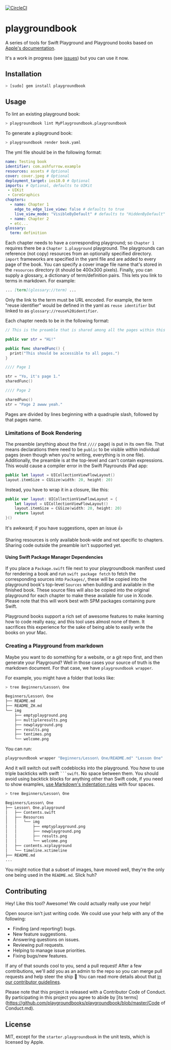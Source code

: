 [![CircleCI](https://circleci.com/gh/playgroundbooks/playgroundbook.svg?style=svg)](https://circleci.com/gh/playgroundbooks/playgroundbook)

# playgroundbook

A series of tools for Swift Playground and Playground books based on [Apple's documentation](https://developer.apple.com/library/prerelease/content/documentation/Xcode/Conceptual/swift_playgrounds_doc_format/index.html#//apple_ref/doc/uid/TP40017343-CH47-SW4).

It's a work in progress (see [issues](https://github.com/ashfurrow/playground-book-lint/issues)) but you can use it now.

## Installation

```sh
> [sudo] gem install playgroundbook
```

## Usage

To lint an existing playground book:

```sh
> playgroundbook lint MyPlaygroundbook.playgroundbook
```

To generate a playground book:

```sh
> playgroundbook render book.yaml
```

The yml file should be in the following format:

```yaml
name: Testing book
identifier: com.ashfurrow.example
resources: assets # Optional
cover: cover.jpeg # Optional
deployment_target: ios10.0 # Optional
imports: # Optional, defaults to UIKit
 - UIKit
 - CoreGraphics
chapters:
  - name: Chapter 1
    edge_to_edge_live_view: false # defaults to true
    live_view_mode: "VisibleByDefault" # defaults to "HiddenByDefault"
  - name: Chapter 2
  - etc...
glossary:
  term: definition
```

Each chapter needs to have a corresponding playground; so `Chapter 1` requires there be a `Chapter 1.playground` playground. The playgrounds can reference (not copy) resources from an optionally specified directory. `import` frameworks are specified in the yaml file and are added to every page of the book. You can specify a cover image file name that's stored in the `resources` directory (it should be 400x300 pixels). Finally, you can supply a glossary, a dictionary of term/definition pairs. This lets you link to terms in markdown. For example:

```md
... [term](glossary://term) ...
```

Only the link to the term must be URL encoded. For example, the term "reuse identifier" would be defined in the yaml as `reuse identifier` but linked to as `glossary://reuse%20identifier`.  

Each chapter needs to be in the following format:

```swift
// This is the preamble that is shared among all the pages within this chapter.

public var str = "Hi!"

public func sharedFunc() {
  print("This should be accessible to all pages.")
}

//// Page 1

str = "Yo, it's page 1."
sharedFunc()

//// Page 2

sharedFunc()
str = "Page 2 awww yeah."
```

Pages are divided by lines beginning with a quadruple slash, followed by that pages name.

### Limitations of Book Rendering

The preamble (anything about the first `////` page) is put in its own file. That means declarations there need to be `public` to be visible within individual pages (even though when you're writing, everything is in one file). Additionally, the preamble is at the top-level and can't contain expressions. This would cause a compiler error in the Swift Playrounds iPad app:

```swift
public let layout = UICollectionViewFlowLayout()
layout.itemSize = CGSize(width: 20, height: 20)
```

Instead, you have to wrap it in a closure, like this:

```swift
public var layout: UICollectionViewFlowLayout = {
    let layout = UICollectionViewFlowLayout()
    layout.itemSize = CGSize(width: 20, height: 20)
    return layout
}()
```

It's awkward; if you have suggestions, open an issue :+1:

Sharing resources is only available book-wide and not specific to chapters. Sharing code outside the preamble isn't supported yet.

#### Using Swift Package Manager Dependencies

If you place a `Package.swift` file next to your playgroundbook manifest used for rendering a book and run `swift package fetch` to fetch the corresponding sources into `Packages/`, these will be copied into the playground book's top-level `Sources` when building and available in the finished book.
These source files will also be copied into the original playground for each chapter to make these available for use in Xcode.
Please note that this will work best with SPM packages containing pure Swift.

Playground books support a rich set of awesome features to make learning how to code really easy, and this tool uses almost none of them. It sacrifices this experience for the sake of being able to easily write the books on your Mac.

### Creating a Playground from markdown

Maybe you want to do something for a website, or a git repo first, and then generate your Playground? Well in those cases your source of truth is the markdown document. For that case, we have `playgroundbook wrapper`.

For example, you might have a folder that looks like:

``` sh
> tree Beginners/Lesson\ One

Beginners/Lesson\ One
├── README.md
├── README_ZH.md
└── img
    ├── emptyplayground.png
    ├── multipleresults.png
    ├── newplayground.png
    ├── results.png
    ├── tentimes.png
    └── welcome.png
```

You can run:
```sh
playgroundbook wrapper "Beginners/Lesson\ One/README.md" "Lesson One"
```

And it will switch out swift codeblocks into the playground. You _have_ to use  triple backticks with swift <code>```swift</code>. No space between them. You should avoid using backtick blocks for anything other than Swift code, if you need to show examples, [use Markdown's indentation rules](https://guides.github.com/features/mastering-markdown/#GitHub-flavored-markdown) with four spaces.

```sh
> tree Beginners/Lesson\ One

Beginners/Lesson\ One
├── Lesson\ One.playground
│   ├── Contents.swift
│   ├── Resources
│   │   └── img
│   │       ├── emptyplayground.png
│   │       ├── newplayground.png
│   │       ├── results.png
│   │       └── welcome.png
│   ├── contents.xcplayground
│   └── timeline.xctimeline
├── README.md
...
```

You might notice that a subset of images, have moved well, they're the only one being used in the `README.md`. Slick huh?


Contributing
------------

Hey! Like this tool? Awesome! We could actually really use your help!

Open source isn't just writing code. We could use your help with any of the
following:

- Finding (and reporting!) bugs.
- New feature suggestions.
- Answering questions on issues.
- Reviewing pull requests.
- Helping to manage issue priorities.
- Fixing bugs/new features.

If any of that sounds cool to you, send a pull request! After a few
contributions, we'll add you as an admin to the repo so you can merge pull
requests and help steer the ship :ship: You can read more details about that [in our contributor guidelines](https://github.com/playgroundbooks/playgroundbook/blob/master/Community.md).

Please note that this project is released with a Contributor Code of Conduct. By participating in this project you agree to abide by [its terms](https://github.com/playgroundbooks/playgroundbook/blob/master/Code of Conduct.md).

## License

MIT, except for the `starter.playgroundbook` in the unit tests, which is licensed by Apple.
